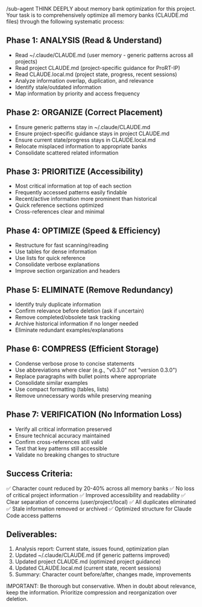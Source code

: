 /sub-agent THINK DEEPLY about memory bank optimization for this project. Your task is to comprehensively optimize all memory banks (CLAUDE.md files) through the following systematic process:

## Phase 1: ANALYSIS (Read & Understand)
- Read ~/.claude/CLAUDE.md (user memory - generic patterns across all projects)
- Read project CLAUDE.md (project-specific guidance for ProRT-IP)
- Read CLAUDE.local.md (project state, progress, recent sessions)
- Analyze information overlap, duplication, and relevance
- Identify stale/outdated information
- Map information by priority and access frequency

## Phase 2: ORGANIZE (Correct Placement)
- Ensure generic patterns stay in ~/.claude/CLAUDE.md
- Ensure project-specific guidance stays in project CLAUDE.md
- Ensure current state/progress stays in CLAUDE.local.md
- Relocate misplaced information to appropriate banks
- Consolidate scattered related information

## Phase 3: PRIORITIZE (Accessibility)
- Most critical information at top of each section
- Frequently accessed patterns easily findable
- Recent/active information more prominent than historical
- Quick reference sections optimized
- Cross-references clear and minimal

## Phase 4: OPTIMIZE (Speed & Efficiency)
- Restructure for fast scanning/reading
- Use tables for dense information
- Use lists for quick reference
- Consolidate verbose explanations
- Improve section organization and headers

## Phase 5: ELIMINATE (Remove Redundancy)
- Identify truly duplicate information
- Confirm relevance before deletion (ask if uncertain)
- Remove completed/obsolete task tracking
- Archive historical information if no longer needed
- Eliminate redundant examples/explanations

## Phase 6: COMPRESS (Efficient Storage)
- Condense verbose prose to concise statements
- Use abbreviations where clear (e.g., "v0.3.0" not "version 0.3.0")
- Replace paragraphs with bullet points where appropriate
- Consolidate similar examples
- Use compact formatting (tables, lists)
- Remove unnecessary words while preserving meaning

## Phase 7: VERIFICATION (No Information Loss)
- Verify all critical information preserved
- Ensure technical accuracy maintained
- Confirm cross-references still valid
- Test that key patterns still accessible
- Validate no breaking changes to structure

## Success Criteria:
✅ Character count reduced by 20-40% across all memory banks
✅ No loss of critical project information
✅ Improved accessibility and readability
✅ Clear separation of concerns (user/project/local)
✅ All duplicates eliminated
✅ Stale information removed or archived
✅ Optimized structure for Claude Code access patterns

## Deliverables:
1. Analysis report: Current state, issues found, optimization plan
2. Updated ~/.claude/CLAUDE.md (if generic patterns improved)
3. Updated project CLAUDE.md (optimized project guidance)
4. Updated CLAUDE.local.md (current state, recent sessions)
5. Summary: Character count before/after, changes made, improvements

IMPORTANT: Be thorough but conservative. When in doubt about relevance, keep the information. Prioritize compression and reorganization over deletion.